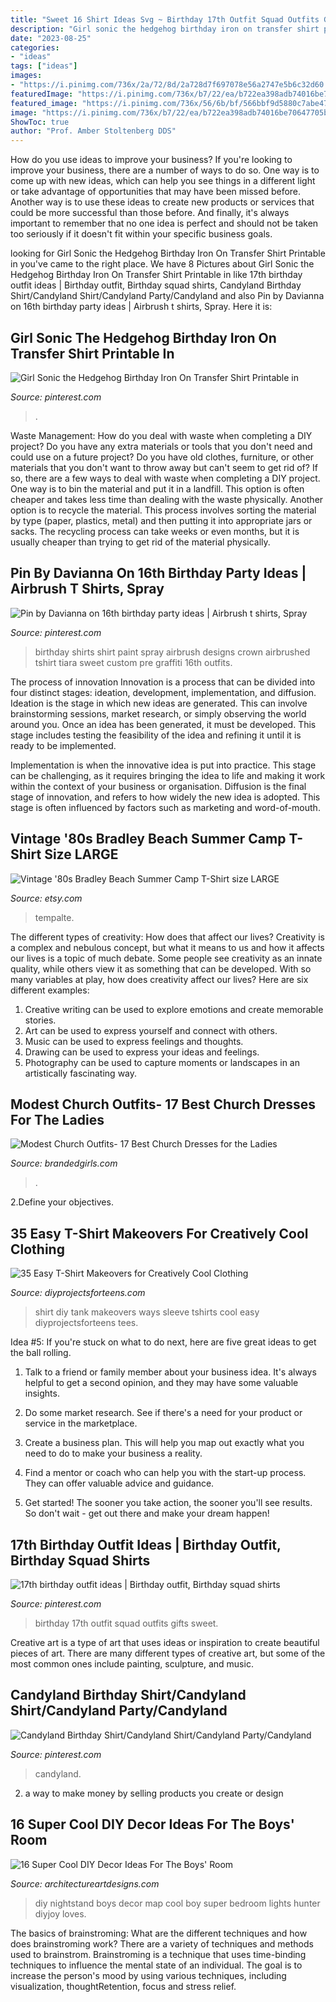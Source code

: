 ```yaml
---
title: "Sweet 16 Shirt Ideas Svg ~ Birthday 17th Outfit Squad Outfits Gifts Sweet"
description: "Girl sonic the hedgehog birthday iron on transfer shirt printable in"
date: "2023-08-25"
categories:
- "ideas"
tags: ["ideas"]
images:
- "https://i.pinimg.com/736x/2a/72/8d/2a728d7f697078e56a2747e5b6c32d60.jpg"
featuredImage: "https://i.pinimg.com/736x/b7/22/ea/b722ea398adb74016be70647705b7a8c.jpg"
featured_image: "https://i.pinimg.com/736x/56/6b/bf/566bbf9d5880c7abe47d342c091803e2.jpg"
image: "https://i.pinimg.com/736x/b7/22/ea/b722ea398adb74016be70647705b7a8c.jpg"
ShowToc: true
author: "Prof. Amber Stoltenberg DDS"
---
```



How do you use ideas to improve your business?
If you're looking to improve your business, there are a number of ways to do so. One way is to come up with new ideas, which can help you see things in a different light or take advantage of opportunities that may have been missed before. Another way is to use these ideas to create new products or services that could be more successful than those before. And finally, it's always important to remember that no one idea is perfect and should not be taken too seriously if it doesn't fit within your specific business goals.

	

		
looking for Girl Sonic the Hedgehog Birthday Iron On Transfer Shirt Printable in you've came to the right place. We have 8 Pictures about Girl Sonic the Hedgehog Birthday Iron On Transfer Shirt Printable in like 17th birthday outfit ideas | Birthday outfit, Birthday squad shirts, Candyland Birthday Shirt/Candyland Shirt/Candyland Party/Candyland and also Pin by Davianna on 16th birthday party ideas | Airbrush t shirts, Spray. Here it is:
		
    
## Girl Sonic The Hedgehog Birthday Iron On Transfer Shirt Printable In

<img loading=lazy src="https://i.pinimg.com/736x/56/6b/bf/566bbf9d5880c7abe47d342c091803e2.jpg" onerror="this.onerror=null;this.src='https://tse4.mm.bing.net/th?id=OIP.Wa8t3jHZrmFO7UfWF8EDzQHaHa&amp;pid=15.1';" alt="Girl Sonic the Hedgehog Birthday Iron On Transfer Shirt Printable in">

_Source: pinterest.com_

>. 

	

Waste Management: How do you deal with waste when completing a DIY project?
Do you have any extra materials or tools that you don't need and could use on a future project? Do you have old clothes, furniture, or other materials that you don't want to throw away but can't seem to get rid of? If so, there are a few ways to deal with waste when completing a DIY project. 
One way is to bin the material and put it in a landfill. This option is often cheaper and takes less time than dealing with the waste physically. Another option is to recycle the material. This process involves sorting the material by type (paper, plastics, metal) and then putting it into appropriate jars or sacks. The recycling process can take weeks or even months, but it is usually cheaper than trying to get rid of the material physically.

    
## Pin By Davianna On 16th Birthday Party Ideas | Airbrush T Shirts, Spray

<img loading=lazy src="https://i.pinimg.com/736x/b7/22/ea/b722ea398adb74016be70647705b7a8c.jpg" onerror="this.onerror=null;this.src='https://tse3.mm.bing.net/th?id=OIP.6T1zwurEKqTIQ339lX2cPwHaI1&amp;pid=15.1';" alt="Pin by Davianna on 16th birthday party ideas | Airbrush t shirts, Spray">

_Source: pinterest.com_

>birthday shirts shirt paint spray airbrush designs crown airbrushed tshirt tiara sweet custom pre graffiti 16th outfits. 

	

The process of innovation
Innovation is a process that can be divided into four distinct stages: ideation, development, implementation, and diffusion.
Ideation is the stage in which new ideas are generated. This can involve brainstorming sessions, market research, or simply observing the world around you. Once an idea has been generated, it must be developed. This stage includes testing the feasibility of the idea and refining it until it is ready to be implemented.

Implementation is when the innovative idea is put into practice. This stage can be challenging, as it requires bringing the idea to life and making it work within the context of your business or organisation. Diffusion is the final stage of innovation, and refers to how widely the new idea is adopted. This stage is often influenced by factors such as marketing and word-of-mouth.

    
## Vintage &#039;80s Bradley Beach Summer Camp T-Shirt Size LARGE

<img loading=lazy src="https://img1.etsystatic.com/000/0/5830304/il_fullxfull.234991805.jpg" onerror="this.onerror=null;this.src='https://tse3.mm.bing.net/th?id=OIP.-0SEh6BugXDudzdhDZU7wgHaHe&amp;pid=15.1';" alt="Vintage &#039;80s Bradley Beach Summer Camp T-Shirt size LARGE">

_Source: etsy.com_

>tempalte. 

	

The different types of creativity: How does that affect our lives?
Creativity is a complex and nebulous concept, but what it means to us and how it affects our lives is a topic of much debate. Some people see creativity as an innate quality, while others view it as something that can be developed. With so many variables at play, how does creativity affect our lives? Here are six different examples: 
1. Creative writing can be used to explore emotions and create memorable stories.
2. Art can be used to express yourself and connect with others.
3. Music can be used to express feelings and thoughts.
4. Drawing can be used to express your ideas and feelings.
5. Photography can be used to capture moments or landscapes in an artistically fascinating way. 

    
## Modest Church Outfits- 17 Best Church Dresses For The Ladies

<img loading=lazy src="https://www.brandedgirls.com/wp-content/uploads/2017/02/t-shirt-skirt.jpg" onerror="this.onerror=null;this.src='https://tse4.mm.bing.net/th?id=OIP.EDlTvsoixEDgCBXpzNScIAHaLH&amp;pid=15.1';" alt="Modest Church Outfits- 17 Best Church Dresses for the Ladies">

_Source: brandedgirls.com_

>. 

	

2.Define your objectives.

    
## 35 Easy T-Shirt Makeovers For Creatively Cool Clothing

<img loading=lazy src="http://diyprojectsforteens.com/wp-content/uploads/2017/09/DIY-Tank-Top-From-A-T-Shirt.jpg" onerror="this.onerror=null;this.src='https://tse3.mm.bing.net/th?id=OIP.lnyhlyiAxlxx9MhL84tGfwHaNM&amp;pid=15.1';" alt="35 Easy T-Shirt Makeovers for Creatively Cool Clothing">

_Source: diyprojectsforteens.com_

>shirt diy tank makeovers ways sleeve tshirts cool easy diyprojectsforteens tees. 

	

Idea #5:
If you're stuck on what to do next, here are five great ideas to get the ball rolling.
1. Talk to a friend or family member about your business idea. It's always helpful to get a second opinion, and they may have some valuable insights.

2. Do some market research. See if there's a need for your product or service in the marketplace.

3. Create a business plan. This will help you map out exactly what you need to do to make your business a reality.

4. Find a mentor or coach who can help you with the start-up process. They can offer valuable advice and guidance.

5. Get started! The sooner you take action, the sooner you'll see results. So don't wait - get out there and make your dream happen!

    
## 17th Birthday Outfit Ideas | Birthday Outfit, Birthday Squad Shirts

<img loading=lazy src="https://i.pinimg.com/736x/2a/72/8d/2a728d7f697078e56a2747e5b6c32d60.jpg" onerror="this.onerror=null;this.src='https://tse2.mm.bing.net/th?id=OIP.XtKcLMroE8ecCh1wvmZRlQHaNK&amp;pid=15.1';" alt="17th birthday outfit ideas | Birthday outfit, Birthday squad shirts">

_Source: pinterest.com_

>birthday 17th outfit squad outfits gifts sweet. 

	

Creative art is a type of art that uses ideas or inspiration to create beautiful pieces of art. There are many different types of creative art, but some of the most common ones include painting, sculpture, and music.

    
## Candyland Birthday Shirt/Candyland Shirt/Candyland Party/Candyland

<img loading=lazy src="https://i.pinimg.com/736x/62/57/61/625761fdcbe3a026743ae8688b02ca74.jpg" onerror="this.onerror=null;this.src='https://tse3.mm.bing.net/th?id=OIP.roT2YxGwnmA3k3nP1XxdggHaKf&amp;pid=15.1';" alt="Candyland Birthday Shirt/Candyland Shirt/Candyland Party/Candyland">

_Source: pinterest.com_

>candyland. 

	

2. a way to make money by selling products you create or design

    
## 16 Super Cool DIY Decor Ideas For The Boys&#039; Room

<img loading=lazy src="https://www.architectureartdesigns.com/wp-content/uploads/2017/09/16-Super-Cool-DIY-Decor-Ideas-For-The-Boys-Room-16.jpg" onerror="this.onerror=null;this.src='https://tse1.mm.bing.net/th?id=OIP.r_JXgQq8L3SDc56v5lBp7gHaM4&amp;pid=15.1';" alt="16 Super Cool DIY Decor Ideas For The Boys&#039; Room">

_Source: architectureartdesigns.com_

>diy nightstand boys decor map cool boy super bedroom lights hunter diyjoy loves. 

	

The basics of brainstroming: What are the different techniques and how does brainstroming work?
There are a variety of techniques and methods used to brainstrom. Brainstroming is a technique that uses time-binding techniques to influence the mental state of an individual. The goal is to increase the person's mood by using various techniques, including visualization, thoughtRetention, focus and stress relief.

